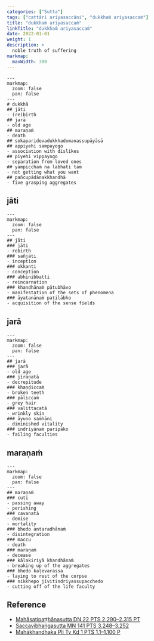 ```yaml
---
categories: ["Sutta"]
tags: ["cattāri ariyasaccāni", "dukkhaṁ ariyasaccaṁ"]
title: "dukkhaṁ ariyasaccaṁ"
linkTitle: "dukkhaṁ ariyasaccaṁ"
date: 2022-01-01
weight: 1
description: >
  noble truth of suffering
markmap:
  maxWidth: 300
---
```


```markmap
---
markmap:
  zoom: false
  pan: false
---
# dukkhā
## jāti
- (re)birth
## jarā
- old age
## maraṇaṁ
- death
## sokaparidevadukkhadomanassupāyāsā
## appiyehi sampayogo
- association with dislikes
## piyehi vippayogo
- separation from loved ones
## yampicchaṁ na labhati tam
- not getting what you want
## pañcupādānakkhandhā
- five grasping aggregates
```

## jāti

```markmap
---
markmap:
  zoom: false
  pan: false
---
## jāti
### jāti
- rebirth
### sañjāti
- inception
### okkanti
- conception
### abhinibbatti
- reincarnation
### khandhānaṁ pātubhāvo
- manifestation of the sets of phenomena
### āyatanānaṁ paṭilābho
- acquisition of the sense fields
```

## jarā

```markmap
---
markmap:
  zoom: false
  pan: false
---
## jarā
### jarā
- old age
### jīraṇatā
- decrepitude
### khaṇḍiccaṁ
- broken teeth
### pāliccaṁ
- grey hair
### valittacatā
- wrinkly skin
### āyuno saṁhāni
- diminished vitality
### indriyānaṁ paripāko
- failing faculties
```

## maraṇaṁ

```markmap
---
markmap:
  zoom: false
  pan: false
---
## maraṇaṁ
### cuti
- passing away
- perishing
### cavanatā
- demise
- mortality
### bhedo antaradhānaṁ
- disintegration
### maccu
- death
### maraṇaṁ
- decease
### kālakiriyā khandhānaṁ
- breaking up of the aggregates
### bhedo kaḷevarassa
- laying to rest of the corpse
### nikkhepo jīvitindriyassupacchedo
- cutting off of the life faculty
```

## Reference

- [Mahāsatipaṭṭhānasutta DN 22 PTS 2.290–2.315 PT](https://suttacentral.net/dn22)
- [Saccavibhaṅgasutta MN 141 PTS 3.248–3.252](https://suttacentral.net/mn141)
- [Mahākhandhaka Pli Tv Kd 1 PTS 1.1–1.100 P](https://suttacentral.net/pli-tv-kd1)